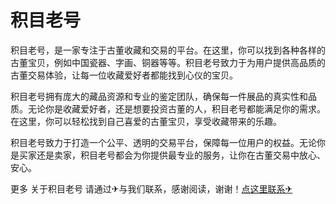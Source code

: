 # 积目老号

积目老号，是一家专注于古董收藏和交易的平台。在这里，你可以找到各种各样的古董宝贝，例如中国瓷器、字画、铜器等等。积目老号致力于为用户提供高品质的古董交易体验，让每一位收藏爱好者都能找到心仪的宝贝。

积目老号拥有庞大的藏品资源和专业的鉴定团队，确保每一件展品的真实性和品质。无论你是收藏爱好者，还是想要投资古董的人，积目老号都能满足你的需求。在这里，你可以轻松找到自己喜爱的古董宝贝，享受收藏带来的乐趣。

积目老号致力于打造一个公平、透明的交易平台，保障每一位用户的权益。无论你是买家还是卖家，积目老号都会为你提供最专业的服务，让你在古董交易中放心、安心。

更多 关于积目老号 请通过✈与我们联系，感谢阅读，谢谢！[点这里联系✈](https://c.k02.cc)